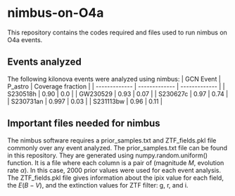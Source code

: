 # nimbus-on-O4a
This repository contains the codes required and files used to run nimbus on O4a events.

## Events analyzed
The following kilonova events were analyzed using nimbus:
| GCN Event  | P_astro | Coverage fraction |
| ------------- | ------------- | ------------- |
| S230518h | 0.90 | 0.0 |
| GW230529 | 0.93 | 0.07 |
| S230627c | 0.97 | 0.74 |
| S230731an | 0.997 | 0.03 |
| S231113bw | 0.96 | 0.11 |

## Important files needed for nimbus
The nimbus software requires a prior_samples.txt and ZTF_fields.pkl file commonly over any event analyzed.
The prior_samples.txt file can be found in this repository. They are generated using numpy.random.uniform() function. It is a file where each column is a pair of (magnitude $M$, evolution rate $\alpha$). In this case, 2000 prior values were used for each event analysis.
The ZTF_fields.pkl file gives information about the ipix value for each field, the $E(B-V)$, and the extinction values for ZTF filter: g, r, and i.
